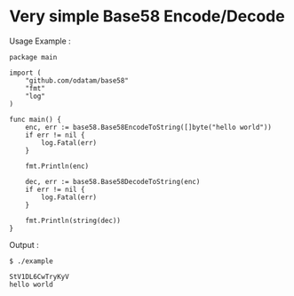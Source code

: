 # Very simple Base58 Encode/Decode

Usage Example :

```
package main

import (
    "github.com/odatam/base58" 
    "fmt"
    "log"
)

func main() {
	enc, err := base58.Base58EncodeToString([]byte("hello world"))
	if err != nil {
		log.Fatal(err)
	}		
	
	fmt.Println(enc)

	dec, err := base58.Base58DecodeToString(enc)
	if err != nil {
		log.Fatal(err)
	}
			
	fmt.Println(string(dec))
}

```

Output :

```
$ ./example

StV1DL6CwTryKyV
hello world
```
